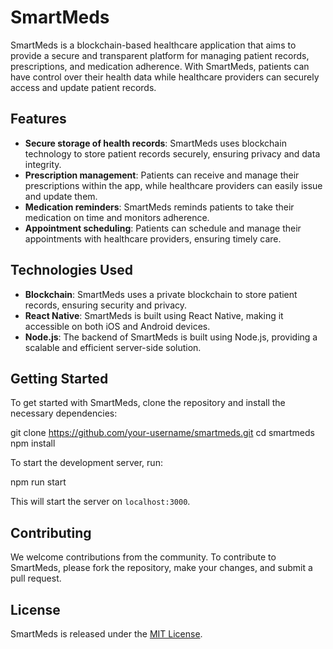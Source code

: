 # SmartMeds

SmartMeds is a blockchain-based healthcare application that aims to provide a secure and transparent platform for managing patient records, prescriptions, and medication adherence. With SmartMeds, patients can have control over their health data while healthcare providers can securely access and update patient records.

## Features

- **Secure storage of health records**: SmartMeds uses blockchain technology to store patient records securely, ensuring privacy and data integrity.
- **Prescription management**: Patients can receive and manage their prescriptions within the app, while healthcare providers can easily issue and update them.
- **Medication reminders**: SmartMeds reminds patients to take their medication on time and monitors adherence.
- **Appointment scheduling**: Patients can schedule and manage their appointments with healthcare providers, ensuring timely care.

## Technologies Used

- **Blockchain**: SmartMeds uses a private blockchain to store patient records, ensuring security and privacy.
- **React Native**: SmartMeds is built using React Native, making it accessible on both iOS and Android devices.
- **Node.js**: The backend of SmartMeds is built using Node.js, providing a scalable and efficient server-side solution.

## Getting Started

To get started with SmartMeds, clone the repository and install the necessary dependencies:

git clone https://github.com/your-username/smartmeds.git
cd smartmeds
npm install


To start the development server, run:

npm run start


This will start the server on `localhost:3000`.

## Contributing

We welcome contributions from the community. To contribute to SmartMeds, please fork the repository, make your changes, and submit a pull request.

## License

SmartMeds is released under the [MIT License](https://opensource.org/licenses/MIT).
